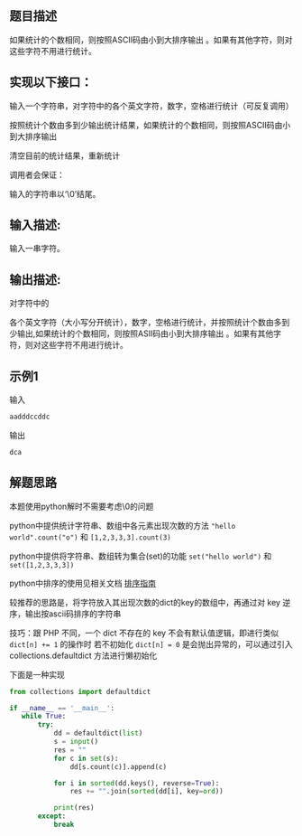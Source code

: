 ## 题目描述
如果统计的个数相同，则按照ASCII码由小到大排序输出 。如果有其他字符，则对这些字符不用进行统计。

## 实现以下接口：

输入一个字符串，对字符中的各个英文字符，数字，空格进行统计（可反复调用）

按照统计个数由多到少输出统计结果，如果统计的个数相同，则按照ASCII码由小到大排序输出

清空目前的统计结果，重新统计

调用者会保证：

输入的字符串以‘\0’结尾。

## 输入描述:

输入一串字符。

## 输出描述:

对字符中的

各个英文字符（大小写分开统计），数字，空格进行统计，并按照统计个数由多到少输出,如果统计的个数相同，则按照ASII码由小到大排序输出 。如果有其他字符，则对这些字符不用进行统计。

## 示例1
输入

```markdown
aadddccddc
```

输出

```markdown
dca
```

## 解题思路

本题使用python解时不需要考虑\0的问题

python中提供统计字符串、数组中各元素出现次数的方法 `"hello world".count("o")` 和 `[1,2,3,3,3].count(3)`

python中提供将字符串、数组转为集合(set)的功能 `set("hello world")` 和 `set([1,2,3,3,3])`

python中排序的使用见相关文档 [排序指南](https://docs.python.org/zh-cn/3/howto/sorting.html)

较推荐的思路是，将字符放入其出现次数的dict的key的数组中，再通过对 key 逆序，输出按ascii码排序的字符串

技巧：跟 PHP 不同，一个 dict 不存在的 key 不会有默认值逻辑，即进行类似 `dict[n] += 1` 的操作时
若不初始化 `dict[n] = 0` 是会抛出异常的，可以通过引入 collections.defaultdict 方法进行懒初始化

下面是一种实现

```python
from collections import defaultdict

if __name__ == '__main__':
   while True:
       try:
           dd = defaultdict(list)
           s = input()
           res = ""
           for c in set(s):
               dd[s.count(c)].append(c)

           for i in sorted(dd.keys(), reverse=True):
               res += "".join(sorted(dd[i], key=ord))

           print(res)
       except:
           break

```